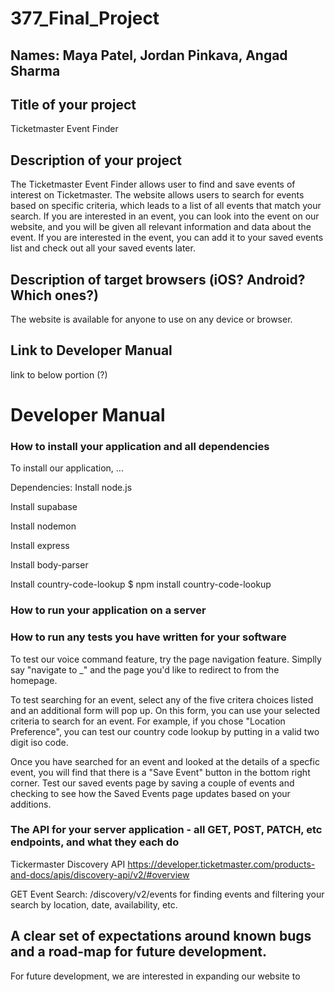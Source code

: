 # 377_Final_Project

## Names: Maya Patel, Jordan Pinkava, Angad Sharma

## Title of your project
Ticketmaster Event Finder
## Description of your project
The Ticketmaster Event Finder allows user to find and save events of interest on Ticketmaster. 
The website allows users to search for events based on specific criteria, which leads to a list of all events that match your search. 
If you are interested in an event, you can look into the event on our website, and you will be given all relevant information and data about the event. 
If you are interested in the event, you can add it to your saved events list and check out all your saved events later. 
## Description of target browsers (iOS? Android? Which ones?)
The website is available for anyone to use on any device or browser.
## Link to Developer Manual
link to below portion (?)


# Developer Manual 

### How to install your application and all dependencies
To install our application, ...

Dependencies: 
Install node.js


Install supabase


Install nodemon


Install express


Install body-parser


Install country-code-lookup
   $ npm install country-code-lookup
### How to run your application on a server


### How to run any tests you have written for your software
To test our voice command feature, try the page navigation feature. Simplly say "navigate to _" and the page you'd like to redirect to from the homepage.

To test searching for an event, select any of the five critera choices listed and an additional form will pop up. On this form, you can use your selected criteria to search for an event. For example, if you chose "Location Preference", you can test our country code lookup by putting in a valid two digit iso code.

Once you have searched for an event and looked at the details of a specfic event, you will find that there is a "Save Event" button in the bottom right corner. Test our saved events page by saving a couple of events and checking to see how the Saved Events page updates based on your additions.

### The API for your server application - all GET, POST, PATCH, etc endpoints, and what they each do
Tickermaster Discovery API https://developer.ticketmaster.com/products-and-docs/apis/discovery-api/v2/#overview 

GET Event Search: /discovery/v2/events for finding events and filtering your search by location, date, availability, etc.

## A clear set of expectations around known bugs and a road-map for future development.
For future development, we are interested in expanding our website to 


